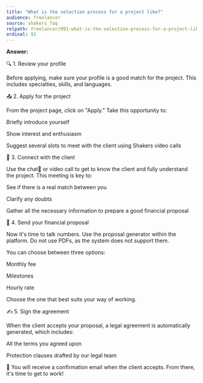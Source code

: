 ```yaml
---
title: "What is the selection process for a project like?"
audience: freelancer
source: shakers_faq
relpath: freelancer/091-what-is-the-selection-process-for-a-project-like.md
ordinal: 91
---
```


**Answer:**

🔍 1. Review your profile

Before applying, make sure your profile is a good match for the project. This includes specialties, skills, and languages.

📤 2. Apply for the project

From the project page, click on "Apply." Take this opportunity to:

Briefly introduce yourself

Show interest and enthusiasm

Suggest several slots to meet with the client using Shakers video calls

🤝 3. Connect with the client

Use the chat💬 or video call to get to know the client and fully understand the project. This meeting is key to:

See if there is a real match between you

Clarify any doubts

Gather all the necessary information to prepare a good financial proposal

💼 4. Send your financial proposal

Now it's time to talk numbers. Use the proposal generator within the platform. Do not use PDFs, as the system does not support them.

You can choose between three options:

Monthly fee

Milestones

Hourly rate

Choose the one that best suits your way of working.


✍️ 5. Sign the agreement

When the client accepts your proposal, a legal agreement is automatically generated, which includes:

All the terms you agreed upon

Protection clauses drafted by our legal team

📩 You will receive a confirmation email when the client accepts. From there, it's time to get to work!
